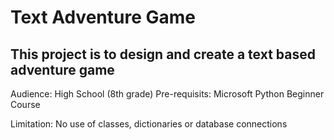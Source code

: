 # Text Adventure Game
## This project is to design and create a text based adventure game

Audience: High School (8th grade)
Pre-requisits: Microsoft Python Beginner Course

Limitation: No use of classes, dictionaries or database connections
